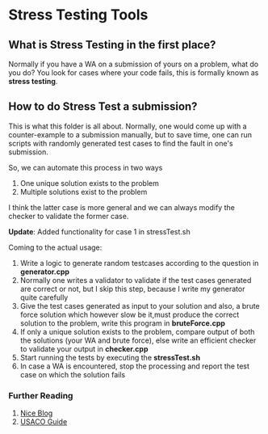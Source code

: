 # Stress Testing Tools

## What is Stress Testing in the first place?

Normally if you have a WA on a submission of yours on a problem, what do you do? You look for cases where your code fails,
this is formally known as **stress testing**.

## How to do Stress Test a submission?

This is what this folder is all about. Normally, one would come up with a counter-example to a submission manually, but 
to save time, one can run scripts with randomly generated test cases to find the fault in one's submission.

So, we can automate this process in two ways
1. One unique solution exists to the problem
2. Multiple solutions exist to the problem
	
I think the latter case is more general and we can always modify the checker to validate the former case.

**Update**: Added functionality for case 1 in stressTest.sh

Coming to the actual usage: 
1. Write a logic to generate random testcases according to the question in **generator.cpp**
2. Normally one writes a validator to validate if the test cases generated are correct or not, but I skip this step, because I write my generator quite carefully
3. Give the test cases generated as input to your solution and also, a brute force solution which however slow be it,must produce the correct solution to the problem, write this program in **bruteForce.cpp**
4. If only a unique solution exists to the problem, compare output of both the solutions (your WA and brute force), else write an efficient checker to validate your output in **checker.cpp**
5. Start running the tests by executing the **stressTest.sh**
6. In case a WA is encountered, stop the processing and report the test case on which the solution fails

### Further Reading
1. [Nice Blog](https://ali-ibrahim137.github.io/competitive/programming/2020/08/23/Stress-Testing.html)
2. [USACO Guide](https://usaco.guide/general/basic-debugging?lang=cpp)
